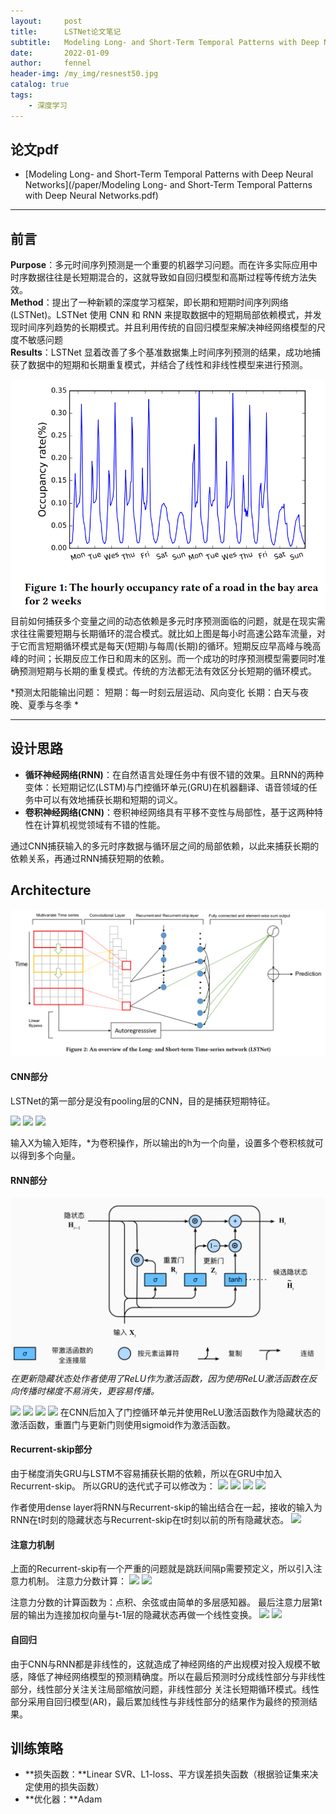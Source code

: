 ```yaml
---
layout:     post
title:      LSTNet论文笔记
subtitle:   Modeling Long- and Short-Term Temporal Patterns with Deep Neural Networks
date:       2022-01-09
author:     fennel
header-img: /my_img/resnest50.jpg
catalog: true
tags:
    - 深度学习
---
```


## 论文pdf

- [Modeling Long- and Short-Term Temporal Patterns with Deep Neural Networks](/paper/Modeling Long- and Short-Term Temporal Patterns with Deep Neural Networks.pdf)

--- 

## 前言

**Purpose**：多元时间序列预测是一个重要的机器学习问题。而在许多实际应用中时序数据往往是长短期混合的，这就导致如自回归模型和高斯过程等传统方法失效。<br>
**Method**：提出了一种新颖的深度学习框架，即长期和短期时间序列网络 (LSTNet)。LSTNet 使用 CNN 和 RNN 来提取数据中的短期局部依赖模式，并发现时间序列趋势的长期模式。并且利用传统的自回归模型来解决神经网络模型的尺度不敏感问题<br>
**Results**：LSTNet 显着改善了多个基准数据集上时间序列预测的结果，成功地捕获了数据中的短期和长期重复模式，并结合了线性和非线性模型来进行预测。<br>

![LSTNetf1](my_img/LSTNetf1.png)
目前如何捕获多个变量之间的动态依赖是多元时序预测面临的问题，就是在现实需求往往需要短期与长期循环的混合模式。就比如上图是每小时高速公路车流量，对于它而言短期循环模式是每天(短期)与每周(长期)的循环。短期反应早高峰与晚高峰的时间；长期反应工作日和周末的区别。而一个成功的时序预测模型需要同时准确预测短期与长期的重复模式。传统的方法都无法有效区分长短期的循环模式。

*预测太阳能输出问题：
短期：每一时刻云层运动、风向变化
长期：白天与夜晚、夏季与冬季
*

---

## 设计思路

- **循环神经网络(RNN)**：在自然语言处理任务中有很不错的效果。且RNN的两种变体：长短期记忆(LSTM)与门控循环单元(GRU)在机器翻译、语音领域的任务中可以有效地捕获长期和短期的词义。
- **卷积神经网络(CNN)**：卷积神经网络具有平移不变性与局部性，基于这两种特性在计算机视觉领域有不错的性能。

通过CNN捕获输入的多元时序数据与循环层之间的局部依赖，以此来捕获长期的依赖关系，再通过RNN捕获短期的依赖。


## Architecture

![LSTNetf1](/my_img/LSTNetf2.png)

#### CNN部分

LSTNet的第一部分是没有pooling层的CNN，目的是捕获短期特征。

![](https://latex.codecogs.com/svg.image?h_k=RELU(W_k*X&plus;b_k))
![](https://latex.codecogs.com/svg.image?X=\{y_1,y_2,...,y_T\}\in&space;R^{n\times&space;T})
![](https://latex.codecogs.com/svg.image?W_k\in&space;R^{n\times&space;w})

输入X为输入矩阵，\*为卷积操作，所以输出的h为一个向量，设置多个卷积核就可以得到多个向量。

#### RNN部分

![](/my_img/LSTNetf3.png)
*在更新隐藏状态处作者使用了ReLU作为激活函数，因为使用ReLU激活函数在反向传播时梯度不易消失，更容易传播。*

![](https://latex.codecogs.com/svg.image?r_t=\sigma&space;(x_tW_{xr}&plus;h_{t-1}W_{hr}&plus;b_r))
![](https://latex.codecogs.com/svg.image?u_t=\sigma&space;(x_tW_{xu}&plus;h_{t-1}W_{hu}&plus;b_u))
![](https://latex.codecogs.com/svg.image?c_t=RELU(x_tW_{xc}&plus;r_t\odot&space;&space;(h_{t-1}W_{hc})&plus;b_c))
![](https://latex.codecogs.com/svg.image?h_t=(1-u_t)\odot&space;h_{t-1}&plus;u_t\odot&space;c_t)
在CNN后加入了门控循环单元并使用ReLU激活函数作为隐藏状态的激活函数，重置门与更新门则使用sigmoid作为激活函数。

#### Recurrent-skip部分

由于梯度消失GRU与LSTM不容易捕获长期的依赖，所以在GRU中加入Recurrent-skip。
所以GRU的迭代式子可以修改为：
![](https://latex.codecogs.com/svg.image?r_t=\sigma&space;(x_tW_{xr}&plus;h_{t-p}W_{hr}&plus;b_r))
![](https://latex.codecogs.com/svg.image?u_t=\sigma&space;(x_tW_{xu}&plus;h_{t-p}W_{hu}&plus;b_u))
![](https://latex.codecogs.com/svg.image?c_t=RELU(x_tW_{xc}&plus;r_t\odot&space;&space;(h_{t-p}W_{hc})&plus;b_c))
![](https://latex.codecogs.com/svg.image?h_t=(1-u_t)\odot&space;h_{t-p}&plus;u_t\odot&space;c_t)

作者使用dense layer将RNN与Recurrent-skip的输出结合在一起，接收的输入为RNN在t时刻的隐藏状态与Recurrent-skip在t时刻以前的所有隐藏状态。
![](https://latex.codecogs.com/svg.image?h_{t}^{D}=W^Rh_{t}^{R}&plus;\sum_{i=0}^{p-1}W_{i}^{S}h_{t-i}^{S}&plus;b)

#### 注意力机制

上面的Recurrent-skip有一个严重的问题就是跳跃间隔p需要预定义，所以引入注意力机制。
注意力分数计算：
![](https://latex.codecogs.com/svg.image?\alpha_t=AttnScore(H_t^R,h_{t-1}^R)&space;)
![](https://latex.codecogs.com/svg.image?H_t^R=[h_{t-q}^R,...,h_{t-1}^R])

注意力分数的计算函数为：点积、余弦或由简单的多层感知器。
最后注意力层第t层的输出为连接加权向量与t-1层的隐藏状态再做一个线性变换。
![](https://latex.codecogs.com/svg.image?h_t^D=W[c_t;h_{t-1}^R]&plus;b)
![](https://latex.codecogs.com/svg.image?c_t=H_t\alpha&space;_t)

#### 自回归

由于CNN与RNN都是非线性的，这就造成了神经网络的产出规模对投入规模不敏感，降低了神经网络模型的预测精确度。所以在最后预测时分成线性部分与非线性部分，线性部分关注关注局部缩放问题，非线性部分
关注长短期循环模式。线性部分采用自回归模型(AR)，最后累加线性与非线性部分的结果作为最终的预测结果。

## 训练策略

- **损失函数：**Linear SVR、L1-loss、平方误差损失函数（根据验证集来决定使用的损失函数）
- **优化器：**Adam


